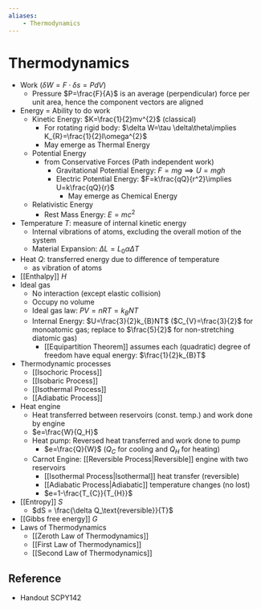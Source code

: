 ```yaml
---
aliases:
    - Thermodynamics
---
```


# Thermodynamics

- Work ($\delta W=F\cdot \delta s=PdV$)
    - Pressure $P=\frac{F}{A}$ is an average (perpendicular) force per unit area, hence the component vectors are aligned
- Energy = Ability to do work
    - Kinetic Energy: $K=\frac{1}{2}mv^{2}$ (classical)
        - For rotating rigid body: $\delta W=\tau \delta\theta\implies K_{R}=\frac{1}{2}I\omega^{2}$
        - May emerge as Thermal Energy
    - Potential Energy
        - from Conservative Forces (Path independent work)
            - Gravitational Potential Energy: $F=mg\implies U=mgh$
            - Electric Potential Energy: $F=k\frac{qQ}{r^2}\implies U=k\frac{qQ}{r}$
                - May emerge as Chemical Energy
    - Relativistic Energy
        - Rest Mass Energy: $E=mc^{2}$
- Temperature $T$: measure of internal kinetic energy
    - Internal vibrations of atoms, excluding the overall motion of the system
    - Material Expansion: $\Delta L = L_{0}\alpha\Delta T$
- Heat $Q$: transferred energy due to difference of temperature
    - as vibration of atoms
- [[Enthalpy]] $H$
- Ideal gas
    - No interaction (except elastic collision)
    - Occupy no volume
    - Ideal gas law: $PV=nRT=k_{B}NT$
    - Internal Energy: $U=\frac{3}{2}k_{B}NT$ ($C_{V}=\frac{3}{2}$ for monoatomic gas; replace to $\frac{5}{2}$ for non-stretching diatomic gas)
        - [[Equipartition Theorem]] assumes each (quadratic) degree of freedom have equal energy: $\frac{1}{2}k_{B}T$
- Thermodynamic processes
    - [[Isochoric Process]]
    - [[Isobaric Process]]
    - [[Isothermal Process]]
    - [[Adiabatic Process]]
- Heat engine
    - Heat transferred between reservoirs (const. temp.) and work done by engine
    - $e=\frac{W}{Q_H}$
    - Heat pump: Reversed heat transferred and work done to pump
        - $e=\frac{Q}{W}$ ($Q_{C}$ for cooling and $Q_{H}$ for heating)
    - Carnot Engine: [[Reversible Process|Reversible]] engine with two reservoirs
        - [[Isothermal Process|Isothermal]] heat transfer (reversible)
        - [[Adiabatic Process|Adiabatic]] temperature changes (no lost)
        - $e=1-\frac{T_{C}}{T_{H}}$
- [[Entropy]] $S$
    - $dS = \frac{\delta Q_\text{reversible}}{T}$
- [[Gibbs free energy]] $G$
- Laws of Thermodynamics
    - [[Zeroth Law of Thermodynamics]]
    - [[First Law of Thermodynamics]]
    - [[Second Law of Thermodynamics]]

## Reference

- Handout SCPY142
